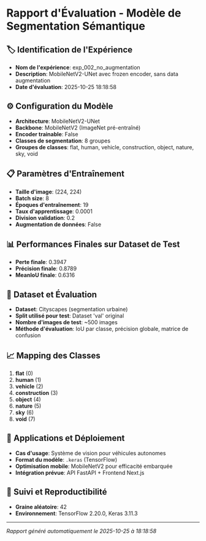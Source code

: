 
# Rapport d'Évaluation - Modèle de Segmentation Sémantique

## 🏷️ Identification de l'Expérience
- **Nom de l'expérience**: exp_002_no_augmentation
- **Description**: MobileNetV2-UNet avec frozen encoder, sans data augmentation
- **Date d'évaluation**: 2025-10-25 18:18:58

## ⚙️ Configuration du Modèle
- **Architecture**: MobileNetV2-UNet
- **Backbone**: MobileNetV2 (ImageNet pré-entraîné)
- **Encoder trainable**: False
- **Classes de segmentation**: 8 groupes
- **Groupes de classes**: flat, human, vehicle, construction, object, nature, sky, void

## 📋 Paramètres d'Entraînement
- **Taille d'image**: (224, 224)
- **Batch size**: 8
- **Époques d'entraînement**: 19
- **Taux d'apprentissage**: 0.0001
- **Division validation**: 0.2
- **Augmentation de données**: False

## 📊 Performances Finales sur Dataset de Test
- **Perte finale**: 0.3947
- **Précision finale**: 0.8789
- **MeanIoU finale**: 0.6316

## 🎯 Dataset et Évaluation
- **Dataset**: Cityscapes (segmentation urbaine)
- **Split utilisé pour test**: Dataset 'val' original
- **Nombre d'images de test**: ~500 images
- **Méthode d'évaluation**: IoU par classe, précision globale, matrice de confusion

## 📈 Mapping des Classes
1. **flat** (0)
2. **human** (1)
3. **vehicle** (2)
4. **construction** (3)
5. **object** (4)
6. **nature** (5)
7. **sky** (6)
8. **void** (7)

## 🚗 Applications et Déploiement
- **Cas d'usage**: Système de vision pour véhicules autonomes
- **Format du modèle**: `.keras` (TensorFlow)
- **Optimisation mobile**: MobileNetV2 pour efficacité embarquée
- **Intégration prévue**: API FastAPI + Frontend Next.js

## 🔄 Suivi et Reproductibilité
- **Graine aléatoire**: 42
- **Environnement**: TensorFlow 2.20.0, Keras 3.11.3

---
*Rapport généré automatiquement le 2025-10-25 à 18:18:58*

